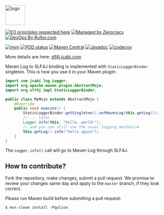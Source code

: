 <img alt="logo" src="http://img.jcabi.com/logo-square.svg" width="64px" height="64px" />

[![EO principles respected here](https://www.elegantobjects.org/badge.svg)](https://www.elegantobjects.org)
[![Managed by Zerocracy](https://www.0crat.com/badge/C3RUBL5H9.svg)](https://www.0crat.com/p/C3RUBL5H9)
[![DevOps By Rultor.com](http://www.rultor.com/b/jcabi/jcabi-maven-slf4j)](http://www.rultor.com/p/jcabi/jcabi-maven-slf4j)

[![mvn](https://github.com/jcabi/jcabi-maven-slf4j/actions/workflows/mvn.yml/badge.svg)](https://github.com/jcabi/jcabi-maven-slf4j/actions/workflows/mvn.yml)
[![PDD status](http://www.0pdd.com/svg?name=jcabi/jcabi-maven-slf4j)](http://www.0pdd.com/p?name=jcabi/jcabi-maven-slf4j)
[![Maven Central](https://maven-badges.herokuapp.com/maven-central/com.jcabi/jcabi-maven-slf4j/badge.svg)](https://maven-badges.herokuapp.com/maven-central/com.jcabi/jcabi-maven-slf4j)
[![Javadoc](https://javadoc.io/badge/com.jcabi/jcabi-maven-slf4j.svg)](http://www.javadoc.io/doc/com.jcabi/jcabi-maven-slf4j)
[![codecov](https://codecov.io/gh/jcabi/jcabi-maven-slf4j/branch/master/graph/badge.svg)](https://codecov.io/gh/jcabi/jcabi-maven-slf4j)

More details are here: [slf4j.jcabi.com](https://slf4j.jcabi.com/index.html)

Maven Log to SLF4J binding is implemented with
`StaticLoggerBinder` singleton. This is how you use it in your Maven plugin:

```java
import com.jcabi.log.Logger;
import org.apache.maven.plugin.AbstractMojo;
import org.slf4j.impl.StaticLoggerBinder;

public class MyMojo extends AbstractMojo {
    @Override
    public void execute() {
        StaticLoggerBinder.getSingleton().setMavenLog(this.getLog());
        // ... later ...
        Logger.info(this, "hello, world!");
        // and you can still use the usual logging mechanism
        this.getLog().info("hello again");
    }
}
```

The `Logger.info()` call will go to Maven Log through SLF4J.

## How to contribute?

Fork the repository, make changes, submit a pull request.
We promise to review your changes same day and apply to
the `master` branch, if they look correct.

Please run Maven build before submitting a pull request:

```
$ mvn clean install -Pqulice
```
